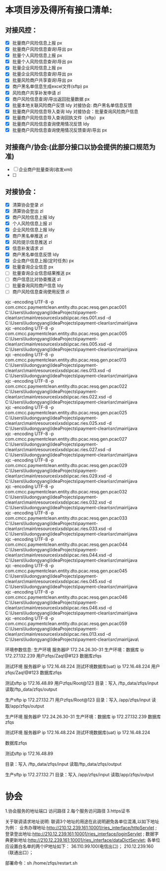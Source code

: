 # 本项目涉及得所有接口清单:

## 对接风控：
- [x] 批量商户风险信息上报                px
- [x] 批量商户风险信息查询\导出           px
- [x] 批量个人风险信息上报                px
- [x] 批量个人风险信息查询\导出           px
- [x] 批量企业风险信息上报                px
- [x] 批量企业风险信息查询\导出           px
- [x] 批量风险商户共享查询\导出           px
- [x] 商户黑名单信息生成excel文件(sftp)   px
- [x] 风险商户共享补发申请            zl
- [x] 商户风险信息查询\导出返回批量数据       px
- [x] 批量本地关联风险商户反馈            ldy 对接协会: 商户黑名单信息反馈
- [x] 批量商户风险信息导入查询            ldy 对接协会：批量查询风险商户信息 
- [x] 批量商户风险信息导入查询回执文件（sftp） px
- [x] 批量商户风险信息查询使用情况反馈     ldy
- [x] 批量商户风险信息查询使用情况反馈查询\导出  px

## 对接商户/协会:(此部分接口以协会提供的接口规范为准)
- [ ] 企业商户批量查询(收发xml)
- [ ] 

## 对接协会：
- [x] 清算协会登录              zl
- [x] 清算协会登出            zl
- [x] 商户风险信息上报            ldy
- [x] 个人风险信息上报            zl
- [x] 企业风险信息上报            ldy
- [x] 商户黑名单推送              zl
- [x] 风险提示信息推送            zl
- [x] 信息补发请求                zl
- [x] 商户黑名单信息反馈           ldy
- [x] 企业商户信息上报(定时任务)    px
- [x] 批量查询企业信息             px
- [ ] 批量查询企业信息结果推送      px
- [ ] 商户信息比对协查推送          zl
- [ ] 批量查询风险商户信息          ldy
- [ ] 商户风险信息查询使用反馈       zl

xjc -encoding UTF-8 -p com.cmcc.paymentclean.entity.dto.pcac.resq.gen.pcac001 C:\Users\liudongyang\IdeaProjects\payment-clean\src\main\resources\xsds\pcac.ries.001.xsd -d C:\Users\liudongyang\IdeaProjects\payment-clean\src\main\java\
xjc -encoding UTF-8 -p com.cmcc.paymentclean.entity.dto.pcac.resq.gen.pcac005 C:\Users\liudongyang\IdeaProjects\payment-clean\src\main\resources\xsds\pcac.ries.005.xsd -d C:\Users\liudongyang\IdeaProjects\payment-clean\src\main\java\
xjc -encoding UTF-8 -p com.cmcc.paymentclean.entity.dto.pcac.resq.gen.pcac013 C:\Users\liudongyang\IdeaProjects\payment-clean\src\main\resources\xsds\pcac.ries.013.xsd -d C:\Users\liudongyang\IdeaProjects\payment-clean\src\main\java\
xjc -encoding UTF-8 -p com.cmcc.paymentclean.entity.dto.pcac.resq.gen.pcac022 C:\Users\liudongyang\IdeaProjects\payment-clean\src\main\resources\xsds\pcac.ries.022.xsd -d C:\Users\liudongyang\IdeaProjects\payment-clean\src\main\java\
xjc -encoding UTF-8 -p com.cmcc.paymentclean.entity.dto.pcac.resq.gen.pcac025 C:\Users\liudongyang\IdeaProjects\payment-clean\src\main\resources\xsds\pcac.ries.025.xsd -d C:\Users\liudongyang\IdeaProjects\payment-clean\src\main\java\
xjc -encoding UTF-8 -p com.cmcc.paymentclean.entity.dto.pcac.resq.gen.pcac027 C:\Users\liudongyang\IdeaProjects\payment-clean\src\main\resources\xsds\pcac.ries.027.xsd -d C:\Users\liudongyang\IdeaProjects\payment-clean\src\main\java\
xjc -encoding UTF-8 -p com.cmcc.paymentclean.entity.dto.pcac.resq.gen.pcac029 C:\Users\liudongyang\IdeaProjects\payment-clean\src\main\resources\xsds\pcac.ries.029.xsd -d C:\Users\liudongyang\IdeaProjects\payment-clean\src\main\java\
xjc -encoding UTF-8 -p com.cmcc.paymentclean.entity.dto.pcac.resq.gen.pcac032 C:\Users\liudongyang\IdeaProjects\payment-clean\src\main\resources\xsds\pcac.ries.032.xsd -d C:\Users\liudongyang\IdeaProjects\payment-clean\src\main\java\
xjc -encoding UTF-8 -p com.cmcc.paymentclean.entity.dto.pcac.resq.gen.pcac033 C:\Users\liudongyang\IdeaProjects\payment-clean\src\main\resources\xsds\pcac.ries.033.xsd -d C:\Users\liudongyang\IdeaProjects\payment-clean\src\main\java\
xjc -encoding UTF-8 -p com.cmcc.paymentclean.entity.dto.pcac.resq.gen.pcac044 C:\Users\liudongyang\IdeaProjects\payment-clean\src\main\resources\xsds\pcac.ries.044.xsd -d C:\Users\liudongyang\IdeaProjects\payment-clean\src\main\java\
xjc -encoding UTF-8 -p com.cmcc.paymentclean.entity.dto.pcac.resq.gen.pcac045 C:\Users\liudongyang\IdeaProjects\payment-clean\src\main\resources\xsds\pcac.ries.045.xsd -d C:\Users\liudongyang\IdeaProjects\payment-clean\src\main\java\
xjc -encoding UTF-8 -p com.cmcc.paymentclean.entity.dto.pcac.resq.gen.pcac046 C:\Users\liudongyang\IdeaProjects\payment-clean\src\main\resources\xsds\pcac.ries.046.xsd -d C:\Users\liudongyang\IdeaProjects\payment-clean\src\main\java\
xjc -encoding UTF-8 -p com.cmcc.paymentclean.entity.dto.pcac.resq.gen.pcac059 C:\Users\liudongyang\IdeaProjects\payment-clean\src\main\resources\xsds\pcac.ries.013.xsd -d C:\Users\liudongyang\IdeaProjects\payment-clean\src\main\java\

环境参数信息:
生产环境 服务器IP
172.24.26.30-31
生产环境：数据库
ip 172.27.132.239
用户zfqs/Zaq!@#123
数据库zfqs

测试环境 服务器IP
ip 172.16.48.224
测试环境数据库(uat)
ip 172.16.48.224
用户zfqs/Zaq!@#123
数据库zfqs

测试sftp
ip 172.16.48.89
用户zfqs/Root@123
目录：写入 /ftp_data/zfqs/input 读取/ftp_data/zfqs/output

生产sftp 
ip 172.27.132.71
用户zfqs/Root@123
目录：写入 /app/zfqs/input 读取/app/zfqs/output




生产环境 服务器IP
172.24.26.30-31
生产环境：数据库
ip 172.27.132.239
数据库zfqs

测试环境 服务器IP
ip 172.16.48.224
测试环境数据库(uat)
ip 172.16.48.224

数据库zfqs

测试sftp
ip 172.16.48.89

目录：写入 /ftp_data/zfqs/input 读取/ftp_data/zfqs/output

生产sftp 
ip 172.27.132.71
目录：写入 /app/zfqs/input 读取/app/zfqs/output


# 协会
1.协会服务的地址端口 访问路径
2.每个服务访问路径
3.https证书

关于联调请求地址说明:
联调3个地址的用途在此说明避免各单位混淆,以如下地址为例：
业务办理地址:http://210.12.239.161:10001/ries_interface/httpServlet
;
登录登出地址:http://210.12.239.161:10001/ries_interface/loginServlet
;
数据字典更新地址:http://210.12.239.161:10001/ries_interface/dataDictServlet;
各单位应设置白名单的两个IP地址如下：
36.110.99.100(电信出口)；
210.12.239.160（联通出口）；

部署命令：sh /home/zfqs/restart.sh 





